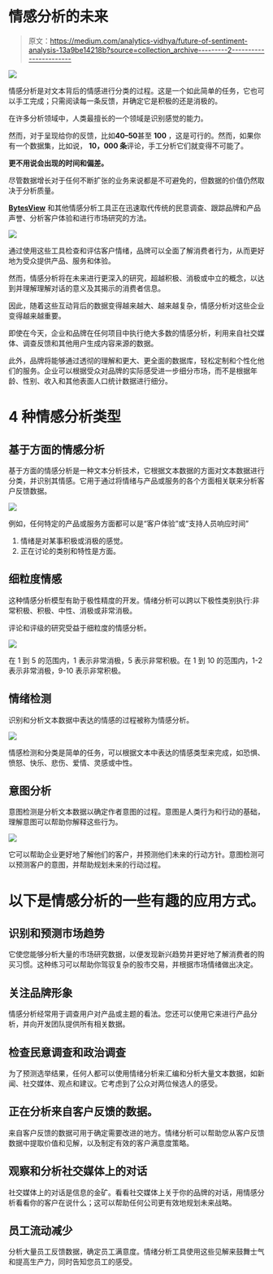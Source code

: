 # 情感分析的未来

> 原文：<https://medium.com/analytics-vidhya/future-of-sentiment-analysis-13a9be14218b?source=collection_archive---------2----------------------->

![](img/59b1093277c7ee14c65751d09645e793.png)

情感分析是对文本背后的情感进行分类的过程。这是一个如此简单的任务，它也可以手工完成；只需阅读每一条反馈，并确定它是积极的还是消极的。

在许多分析领域中，人类最擅长的一个领域是识别感觉的能力。

然而，对于呈现给你的反馈，比如**40–50**甚至 **100** ，这是可行的。然而，如果你有一个数据集，比如说， **10，000 条**评论，手工分析它们就变得不可能了。

**更不用说会出现的时间和偏差。**

尽管数据增长对于任何不断扩张的业务来说都是不可避免的，但数据的价值仍然取决于分析质量。

[**BytesView**](https://www.bytesview.com/) 和其他情感分析工具正在迅速取代传统的民意调查、跟踪品牌和产品声誉、分析客户体验和进行市场研究的方法。

![](img/1812b9adf0d0efeb1852201270563d35.png)

通过使用这些工具检查和评估客户情绪，品牌可以全面了解消费者行为，从而更好地为受众提供产品、服务和体验。

然而，情感分析将在未来进行更深入的研究，超越积极、消极或中立的概念，以达到并理解理解对话的意义及其揭示的消费者信息。

因此，随着这些互动背后的数据变得越来越大、越来越复杂，情感分析对这些企业变得越来越重要。

即使在今天，企业和品牌在任何项目中执行绝大多数的情感分析，利用来自社交媒体、调查反馈和其他用户生成内容来源的数据。

此外，品牌将能够通过透彻的理解和更大、更全面的数据库，轻松定制和个性化他们的服务。企业可以根据受众对品牌的实际感受进一步细分市场，而不是根据年龄、性别、收入和其他表面人口统计数据进行细分。

# **4 种情感分析类型**

## **基于方面的情感分析**

基于方面的情感分析是一种文本分析技术，它根据文本数据的方面对文本数据进行分类，并识别其情感。它用于通过将情绪与产品或服务的各个方面相关联来分析客户反馈数据。

![](img/af032900828829c05d56bb68a6519aef.png)

例如，任何特定的产品或服务方面都可以是“客户体验”或“支持人员响应时间”

1.  情绪是对某事积极或消极的感觉。
2.  正在讨论的类别和特性是方面。

## **细粒度情感**

这种情感分析模型有助于极性精度的开发。情绪分析可以跨以下极性类别执行:非常积极、积极、中性、消极或非常消极。

评论和评级的研究受益于细粒度的情感分析。

![](img/8307524b20e02402a71346d618ccc538.png)

在 1 到 5 的范围内，1 表示非常消极，5 表示非常积极。在 1 到 10 的范围内，1-2 表示非常消极，9-10 表示非常积极。

## **情绪检测**

识别和分析文本数据中表达的情感的过程被称为情感分析。

![](img/6a92a864a9a8eb8e27597ca3acde0a53.png)

情感检测和分类是简单的任务，可以根据文本中表达的情感类型来完成，如恐惧、愤怒、快乐、悲伤、爱情、灵感或中性。

## **意图分析**

意图检测是分析文本数据以确定作者意图的过程。意图是人类行为和行动的基础，理解意图可以帮助你解释这些行为。

![](img/5dc42f369fec47bdafe04116e654999f.png)

它可以帮助企业更好地了解他们的客户，并预测他们未来的行动方针。意图检测可以预测客户的意图，并帮助规划未来的行动过程。

# 以下是情感分析的一些有趣的应用方式。

## **识别和预测市场趋势**

它使您能够分析大量的市场研究数据，以便发现新兴趋势并更好地了解消费者的购买习惯。这种练习可以帮助你驾驭复杂的股市交易，并根据市场情绪做出决定。

## **关注品牌形象**

情感分析经常用于调查用户对产品或主题的看法。您还可以使用它来进行产品分析，并向开发团队提供所有相关数据。

## **检查民意调查和政治调查**

为了预测选举结果，任何人都可以使用情绪分析来汇编和分析大量文本数据，如新闻、社交媒体、观点和建议。它考虑到了公众对两位候选人的感受。

## **正在分析来自客户反馈的数据。**

来自客户反馈的数据可用于确定需要改进的地方。情绪分析可以帮助您从客户反馈数据中提取价值和见解，以及制定有效的客户满意度策略。

## **观察和分析社交媒体上的对话**

社交媒体上的对话是信息的金矿。看看社交媒体上关于你的品牌的对话，用情感分析看看你的客户在说什么；这可以帮助任何公司更有效地规划未来战略。

## **员工流动减少**

分析大量员工反馈数据，确定员工满意度。情绪分析工具使用这些见解来鼓舞士气和提高生产力，同时告知您员工的感受。